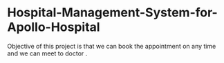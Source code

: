 # Hospital-Management-System-for-Apollo-Hospital
Objective of this project is that we can book the appointment on any time and we can meet to doctor .
